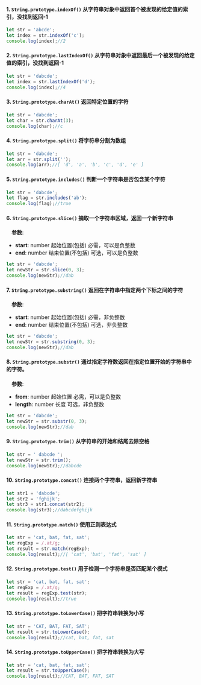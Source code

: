 
#### 1. ``String.prototype.indexOf()`` 从字符串对象中返回首个被发现的给定值的索引，没找到返回-1
```js
let str = 'abcde';
let index = str.indexOf('c');
console.log(index);//2
```

#### 2. ``String.prototype.lastIndexOf()`` 从字符串对象中返回最后一个被发现的给定值的索引，没找到返回-1
```js
let str = 'dabcde';
let index = str.lastIndexOf('d');
console.log(index);//4
```

#### 3. ``String.prototype.charAt()`` 返回特定位置的字符
```js
let str = 'dabcde';
let char = str.charAt(3);
console.log(char);//c
```

#### 4. ``String.prototype.split()`` 将字符串分割为数组
```js
let str = 'dabcde';
let arr = str.split('');
console.log(arr);//[ 'd', 'a', 'b', 'c', 'd', 'e' ]
```

#### 5. ``String.prototype.includes()`` 判断一个字符串是否包含某个字符
```js
let str = 'dabcde';
let flag = str.includes('ab');
console.log(flag);//true
```

#### 6. ``String.prototype.slice()`` 摘取一个字符串区域，返回一个新字符串
&emsp;**参数**:
- **start**: number 起始位置(包括) 必需，可以是负整数
- **end**: number 结束位置(不包括) 可选，可以是负整数
  
```js
let str = 'dabcde';
let newStr = str.slice(0, 3);
console.log(newStr);//dab
```

#### 7. ``String.prototype.substring()`` 返回在字符串中指定两个下标之间的字符
&emsp;**参数**:
- **start**: number 起始位置(包括) 必需，非负整数
- **end**: number 结束位置(不包括) 可选，非负整数

```js
let str = 'dabcde';
let newStr = str.substring(0, 3);
console.log(newStr);//dab
```

#### 8. ``String.prototype.substr()`` 通过指定字符数返回在指定位置开始的字符串中的字符。
&emsp;**参数**:
- **from**: number 起始位置 必需，可以是负整数
- **length**: number 长度 可选，非负整数
  
```js
let str = 'dabcde';
let newStr = str.substr(0, 3);
console.log(newStr);//dab
```

#### 9.  ``String.prototype.trim()`` 从字符串的开始和结尾去除空格
```js
let str = ' dabcde ';
let newStr = str.trim();
console.log(newStr);//dabcde
```

#### 10. ``String.prototype.concat()`` 连接两个字符串，返回新字符串
```js
let str1 = 'dabcde';
let str2 = 'fghijk';
let str3 = str1.concat(str2);
console.log(str3);//dabcdefghijk
```

#### 11. ``String.prototype.match()`` 使用正则表达式
```js
let str = 'cat, bat, fat, sat';
let regExp = /.at/g;
let result = str.match(regExp);
console.log(result);//[ 'cat', 'bat', 'fat', 'sat' ]
```

#### 12. ``String.prototype.test()`` 用于检测一个字符串是否匹配某个模式
```js
let str = 'cat, bat, fat, sat';
let regExp = /.at/g;
let result = regExp.test(str);
console.log(result);//true
```

#### 13. ``String.prototype.toLowerCase()`` 把字符串转换为小写
```js
let str = 'CAT, BAT, FAT, SAT';
let result = str.toLowerCase();
console.log(result);//cat, bat, fat, sat
```

#### 14. ``String.prototype.toUpperCase()`` 把字符串转换为大写
```js
let str = 'cat, bat, fat, sat';
let result = str.toUpperCase();
console.log(result);//CAT, BAT, FAT, SAT
```